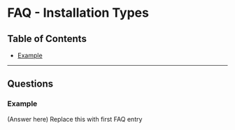 # FAQ - Installation Types

## Table of Contents
- [Example](#Example)

---

## Questions

### Example
(Answer here)
Replace this with first FAQ entry
